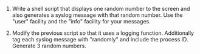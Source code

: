 1. Write a shell script that displays one random number to the screen and also generates a syslog message with that random number. Use the "user" facility and the "info" facility for your messages.

2. Modify the previous script so that it uses a logging function. Additionally tag each syslog message with "randomly" and include the process ID. Generate 3 random numbers.
